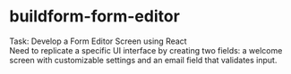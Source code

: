 # buildform-form-editor
Task: Develop a Form Editor Screen using React<br />
Need to replicate a specific UI interface by creating two fields: a welcome screen with customizable settings and an email field that validates input.<br />
